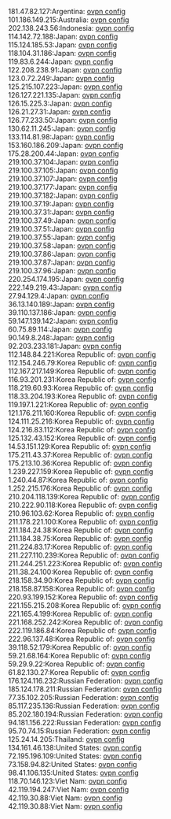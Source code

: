 181.47.82.127:Argentina: [ovpn config](vpn/181_47_82_127.ovpn)  
101.186.149.215:Australia: [ovpn config](vpn/101_186_149_215.ovpn)  
202.138.243.56:Indonesia: [ovpn config](vpn/202_138_243_56.ovpn)  
114.142.72.188:Japan: [ovpn config](vpn/114_142_72_188.ovpn)  
115.124.185.53:Japan: [ovpn config](vpn/115_124_185_53.ovpn)  
118.104.31.186:Japan: [ovpn config](vpn/118_104_31_186.ovpn)  
119.83.6.244:Japan: [ovpn config](vpn/119_83_6_244.ovpn)  
122.208.238.91:Japan: [ovpn config](vpn/122_208_238_91.ovpn)  
123.0.72.249:Japan: [ovpn config](vpn/123_0_72_249.ovpn)  
125.215.107.223:Japan: [ovpn config](vpn/125_215_107_223.ovpn)  
126.127.221.135:Japan: [ovpn config](vpn/126_127_221_135.ovpn)  
126.15.225.3:Japan: [ovpn config](vpn/126_15_225_3.ovpn)  
126.21.27.31:Japan: [ovpn config](vpn/126_21_27_31.ovpn)  
126.77.233.50:Japan: [ovpn config](vpn/126_77_233_50.ovpn)  
130.62.11.245:Japan: [ovpn config](vpn/130_62_11_245.ovpn)  
133.114.81.98:Japan: [ovpn config](vpn/133_114_81_98.ovpn)  
153.160.186.209:Japan: [ovpn config](vpn/153_160_186_209.ovpn)  
175.28.200.44:Japan: [ovpn config](vpn/175_28_200_44.ovpn)  
219.100.37.104:Japan: [ovpn config](vpn/219_100_37_104.ovpn)  
219.100.37.105:Japan: [ovpn config](vpn/219_100_37_105.ovpn)  
219.100.37.107:Japan: [ovpn config](vpn/219_100_37_107.ovpn)  
219.100.37.177:Japan: [ovpn config](vpn/219_100_37_177.ovpn)  
219.100.37.182:Japan: [ovpn config](vpn/219_100_37_182.ovpn)  
219.100.37.19:Japan: [ovpn config](vpn/219_100_37_19.ovpn)  
219.100.37.31:Japan: [ovpn config](vpn/219_100_37_31.ovpn)  
219.100.37.49:Japan: [ovpn config](vpn/219_100_37_49.ovpn)  
219.100.37.51:Japan: [ovpn config](vpn/219_100_37_51.ovpn)  
219.100.37.55:Japan: [ovpn config](vpn/219_100_37_55.ovpn)  
219.100.37.58:Japan: [ovpn config](vpn/219_100_37_58.ovpn)  
219.100.37.86:Japan: [ovpn config](vpn/219_100_37_86.ovpn)  
219.100.37.87:Japan: [ovpn config](vpn/219_100_37_87.ovpn)  
219.100.37.96:Japan: [ovpn config](vpn/219_100_37_96.ovpn)  
220.254.174.195:Japan: [ovpn config](vpn/220_254_174_195.ovpn)  
222.149.219.43:Japan: [ovpn config](vpn/222_149_219_43.ovpn)  
27.94.129.4:Japan: [ovpn config](vpn/27_94_129_4.ovpn)  
36.13.140.189:Japan: [ovpn config](vpn/36_13_140_189.ovpn)  
39.110.137.186:Japan: [ovpn config](vpn/39_110_137_186.ovpn)  
59.147.139.142:Japan: [ovpn config](vpn/59_147_139_142.ovpn)  
60.75.89.114:Japan: [ovpn config](vpn/60_75_89_114.ovpn)  
90.149.8.248:Japan: [ovpn config](vpn/90_149_8_248.ovpn)  
92.203.233.181:Japan: [ovpn config](vpn/92_203_233_181.ovpn)  
112.148.84.221:Korea Republic of: [ovpn config](vpn/112_148_84_221.ovpn)  
112.154.246.79:Korea Republic of: [ovpn config](vpn/112_154_246_79.ovpn)  
112.167.217.149:Korea Republic of: [ovpn config](vpn/112_167_217_149.ovpn)  
116.93.201.231:Korea Republic of: [ovpn config](vpn/116_93_201_231.ovpn)  
118.219.60.93:Korea Republic of: [ovpn config](vpn/118_219_60_93.ovpn)  
118.33.204.193:Korea Republic of: [ovpn config](vpn/118_33_204_193.ovpn)  
119.197.1.221:Korea Republic of: [ovpn config](vpn/119_197_1_221.ovpn)  
121.176.211.160:Korea Republic of: [ovpn config](vpn/121_176_211_160.ovpn)  
124.111.25.216:Korea Republic of: [ovpn config](vpn/124_111_25_216.ovpn)  
124.216.83.112:Korea Republic of: [ovpn config](vpn/124_216_83_112.ovpn)  
125.132.43.152:Korea Republic of: [ovpn config](vpn/125_132_43_152.ovpn)  
14.53.151.129:Korea Republic of: [ovpn config](vpn/14_53_151_129.ovpn)  
175.211.43.37:Korea Republic of: [ovpn config](vpn/175_211_43_37.ovpn)  
175.213.10.36:Korea Republic of: [ovpn config](vpn/175_213_10_36.ovpn)  
1.239.227.159:Korea Republic of: [ovpn config](vpn/1_239_227_159.ovpn)  
1.240.44.87:Korea Republic of: [ovpn config](vpn/1_240_44_87.ovpn)  
1.252.215.176:Korea Republic of: [ovpn config](vpn/1_252_215_176.ovpn)  
210.204.118.139:Korea Republic of: [ovpn config](vpn/210_204_118_139.ovpn)  
210.222.90.118:Korea Republic of: [ovpn config](vpn/210_222_90_118.ovpn)  
210.96.103.62:Korea Republic of: [ovpn config](vpn/210_96_103_62.ovpn)  
211.178.221.100:Korea Republic of: [ovpn config](vpn/211_178_221_100.ovpn)  
211.184.24.38:Korea Republic of: [ovpn config](vpn/211_184_24_38.ovpn)  
211.184.38.75:Korea Republic of: [ovpn config](vpn/211_184_38_75.ovpn)  
211.224.83.17:Korea Republic of: [ovpn config](vpn/211_224_83_17.ovpn)  
211.227.110.239:Korea Republic of: [ovpn config](vpn/211_227_110_239.ovpn)  
211.244.251.223:Korea Republic of: [ovpn config](vpn/211_244_251_223.ovpn)  
211.38.24.100:Korea Republic of: [ovpn config](vpn/211_38_24_100.ovpn)  
218.158.34.90:Korea Republic of: [ovpn config](vpn/218_158_34_90.ovpn)  
218.158.87.158:Korea Republic of: [ovpn config](vpn/218_158_87_158.ovpn)  
220.93.199.152:Korea Republic of: [ovpn config](vpn/220_93_199_152.ovpn)  
221.155.215.208:Korea Republic of: [ovpn config](vpn/221_155_215_208.ovpn)  
221.165.4.199:Korea Republic of: [ovpn config](vpn/221_165_4_199.ovpn)  
221.168.252.242:Korea Republic of: [ovpn config](vpn/221_168_252_242.ovpn)  
222.119.186.84:Korea Republic of: [ovpn config](vpn/222_119_186_84.ovpn)  
222.96.137.48:Korea Republic of: [ovpn config](vpn/222_96_137_48.ovpn)  
39.118.52.179:Korea Republic of: [ovpn config](vpn/39_118_52_179.ovpn)  
59.21.68.164:Korea Republic of: [ovpn config](vpn/59_21_68_164.ovpn)  
59.29.9.22:Korea Republic of: [ovpn config](vpn/59_29_9_22.ovpn)  
61.82.130.27:Korea Republic of: [ovpn config](vpn/61_82_130_27.ovpn)  
176.124.116.232:Russian Federation: [ovpn config](vpn/176_124_116_232.ovpn)  
185.124.178.211:Russian Federation: [ovpn config](vpn/185_124_178_211.ovpn)  
77.35.102.205:Russian Federation: [ovpn config](vpn/77_35_102_205.ovpn)  
85.117.235.136:Russian Federation: [ovpn config](vpn/85_117_235_136.ovpn)  
85.202.180.194:Russian Federation: [ovpn config](vpn/85_202_180_194.ovpn)  
94.181.156.222:Russian Federation: [ovpn config](vpn/94_181_156_222.ovpn)  
95.70.74.15:Russian Federation: [ovpn config](vpn/95_70_74_15.ovpn)  
125.24.14.205:Thailand: [ovpn config](vpn/125_24_14_205.ovpn)  
134.161.46.138:United States: [ovpn config](vpn/134_161_46_138.ovpn)  
72.195.196.109:United States: [ovpn config](vpn/72_195_196_109.ovpn)  
73.158.94.82:United States: [ovpn config](vpn/73_158_94_82.ovpn)  
98.41.106.135:United States: [ovpn config](vpn/98_41_106_135.ovpn)  
118.70.146.123:Viet Nam: [ovpn config](vpn/118_70_146_123.ovpn)  
42.119.194.247:Viet Nam: [ovpn config](vpn/42_119_194_247.ovpn)  
42.119.30.88:Viet Nam: [ovpn config](vpn/42_119_30_88.ovpn)  
42.119.30.88:Viet Nam: [ovpn config](vpn/42_119_30_88.ovpn)  
